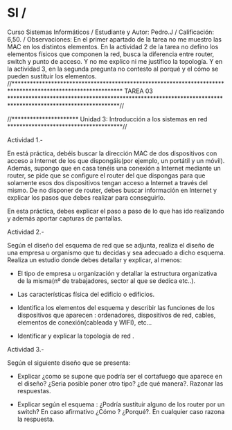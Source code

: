 # SI / 
Curso Sistemas Informáticos / 
Estudiante y Autor: Pedro.J / 
Calificación: 6,50. / 
Observaciones: 
En el primer apartado de la tarea no me muestro las MAC en los distintos elementos. 
En la actividad 2 de la tarea no  defino los elementos físicos que componen la red, busca la diferencia entre router, switch y punto de acceso.
Y no me explico ni me justifico la topología. 
Y en la actividad 3, en la segunda pregunta no contesto al porqué y el cómo se pueden sustituir los elementos.
//************************************************************************************************************
                                               TAREA 03
************************************************************************************************************//

//********************** Unidad 3: Introducción a los sistemas en red **************************************//

Actividad 1.-

En está práctica, debéis buscar la dirección MAC de dos dispositivos con acceso a Internet de los que dispongáis(por ejemplo, un portátil y un móvil). Además, supongo que en casa tenéis una conexión a Internet mediante un router, se pide que se configure el router del que dispongas para que solamente esos dos dispositivos tengan acceso a Internet a través del mismo. De no disponer de router, debes buscar información en Internet y explicar los pasos que debes realizar para conseguirlo.

En esta práctica, debes explicar el paso a paso de lo que has ido realizando y además aportar capturas de pantallas.

Actividad 2.-



Según el diseño del esquema de red que se adjunta, realiza el diseño de una empresa u organismo que tu decidas y sea adecuado a dicho esquema. Realiza un estudio donde debes detallar y explicar, al menos:

- El tipo de empresa u organización y detallar la estructura organizativa de la misma(nº de trabajadores, sector al que se dedica etc..).

- Las características física del edificio o edificios.

- Identifica los elementos del esquema y describir las funciones de los dispositivos que aparecen : ordenadores, dispositivos de red, cables, elementos de conexión(cableada y WIFI), etc...

- Identificar y explicar la topología de red .

Actividad 3.-

Según el siguiente diseño que se presenta:



- Explicar ¿como se supone que podría ser el cortafuego que aparece en el diseño? ¿Seria posible poner otro tipo? ¿de qué manera?. Razonar las respuestas.

- Explicar según el esquema : ¿Podría sustituir alguno de los router por un switch? En caso afirmativo ¿Cómo ? ¿Porqué?. En cualquier caso razona la respuesta.
